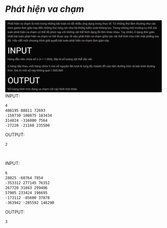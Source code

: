 ***Phát hiện va chạm***
===
![alt text](image.png)
INPUT:<BR>
```
4
408195 88811 72693
-158730 100875 183434
314824 -316000 7564
-27220 -21160 235500
```
OUTPUT:<BR> 
```
2
```
<BR>

INPUT:<BR>
```
6
28025 -60764 7854
-353312 277145 76352
267720 31043 299496
57905 233424 196695
-173112 -85600 37878
-363942 -285592 146290
```
OUTPUT:<BR> 
```
3
```